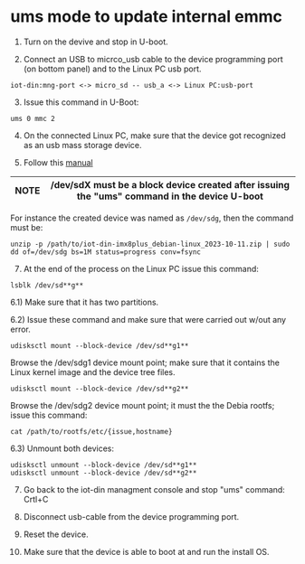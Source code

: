 # ums mode to update internal emmc

1) Turn on the devive and stop in U-boot.

2) Connect an USB to micrco_usb cable to the device programming port (on bottom panel) and to the Linux PC usb port.

``` 
iot-din:mng-port <-> micro_sd -- usb_a <-> Linux PC:usb-port
```

3) Issue this command in U-Boot:
```
ums 0 mmc 2
```

4) On the connected Linux PC, make sure that the device got recognized as an usb mass storage device.

5) Follow this [manual](https://mediawiki.compulab.com/w/index.php?title=IOT-DIN-IMX8PLUS:_Debian_Linux:_Preparing_Live_Media)

|NOTE|/dev/sdX must be a block device created after issuing the "ums" command in the device U-boot|
|---|---|

For instance the created device was named as `/dev/sdg`, then the command must be:

```
unzip -p /path/to/iot-din-imx8plus_debian-linux_2023-10-11.zip | sudo dd of=/dev/sdg bs=1M status=progress conv=fsync
```

7) At the end of the process on the Linux PC issue this command:
```
lsblk /dev/sd**g**
```

6.1) Make sure that it has two partitions.

6.2) Issue these command and make sure that were carried out w/out any error.
```
udisksctl mount --block-device /dev/sd**g1**
```
Browse the /dev/sdg1 device mount point; make sure that it contains the Linux kernel image and the device tree files.
```
udisksctl mount --block-device /dev/sd**g2**
```

Browse the /dev/sdg2 device mount point; it must the the Debia rootfs; issue this command:
```
cat /path/to/rootfs/etc/{issue,hostname}
```

6.3) Unmount both devices:

```
udisksctl unmount --block-device /dev/sd**g1**
udisksctl unmount --block-device /dev/sd**g2**
```

7) Go back to the iot-din managment console and stop "ums" command: Crtl+C

8) Disconnect usb-cable from the device programming port.

9) Reset the device.

10) Make sure that the device is able to boot at and run the install OS.
